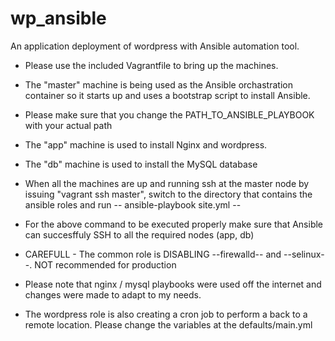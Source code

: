 # wp_ansible
An application deployment of wordpress with Ansible automation tool.
* Please use the included Vagrantfile to bring up the machines.

* The "master" machine is being used as the Ansible orchastration container so it starts up and uses a bootstrap script to install Ansible. 
* Please make sure that you change the PATH_TO_ANSIBLE_PLAYBOOK with your actual path 
* The "app" machine is used to install Nginx and wordpress.
* The "db" machine is used to install the MySQL database 

* When all the machines are up and running ssh at the master node by issuing "vagrant ssh master", switch to the directory that contains the ansible roles and run
-- ansible-playbook site.yml --

* For the above command to be executed properly make sure that Ansible can succesffuly SSH to all the required nodes (app, db)

* CAREFULL - The common role is DISABLING --firewalld-- and --selinux--. NOT recommended for production

* Please note that nginx / mysql playbooks were used off the internet and changes were made to adapt to my needs.

* The wordpress role is also creating a cron job to perform a back to a remote location. Please change the variables at the defaults/main.yml

 
